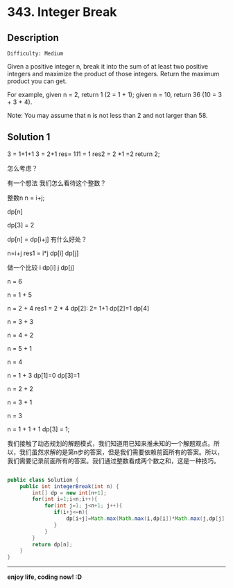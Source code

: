 # 343. Integer Break
## Description

```
Difficulty: Medium
```

Given a positive integer n, break it into the sum of at least two positive integers and maximize the product of those integers. Return the maximum product you can get.

For example, given n = 2, return 1 (2 = 1 + 1); given n = 10, return 36 (10 = 3 + 3 + 4).

Note: You may assume that n is not less than 2 and not larger than 58.

## Solution 1
3 = 1+1+1  3 = 2+1  res= 1*1*1 = 1   res2 = 2 *1 =2  return 2;

怎么考虑？

有一个想法  我们怎么看待这个整数？

整数n  n = i+j;

dp[n]

dp[3] = 2

dp[n] = dp[i+j] 有什么好处？

n=i+j  res1 = i*j dp[i] dp[j]

做一个比较   i dp[i]   j dp[j]

n = 6 

n = 1 + 5

n = 2 + 4 res1 = 2 * 4 dp[2]: 2= 1+1 dp[2]=1  dp[4]

n = 3 + 3 

n = 4 + 2

n = 5 + 1

n = 4 

n = 1 + 3 dp[1]=0 dp[3]=1

n = 2 + 2

n = 3 + 1

n = 3 

n = 1 + 1 + 1 dp[3] = 1;

我们接触了动态规划的解题模式，我们知道用已知来推未知的一个解题观点。所以，我们虽然求解的是第n步的答案，但是我们需要依赖前面所有的答案。所以，我们需要记录前面所有的答案。我们通过整数看成两个数之和，这是一种技巧。

```java

public class Solution {
    public int integerBreak(int n) {
        int[] dp = new int[n+1];
        for(int i=1;i<n;i++){
            for(int j=1; j<n+1; j++){
               if(i+j<=n){
                   dp[i+j]=Math.max(Math.max(i,dp[i])*Math.max(j,dp[j]),dp[i+j]);
               } 
            }
        }
        return dp[n];
    }
}

```

***

**enjoy life, coding now! :D**
